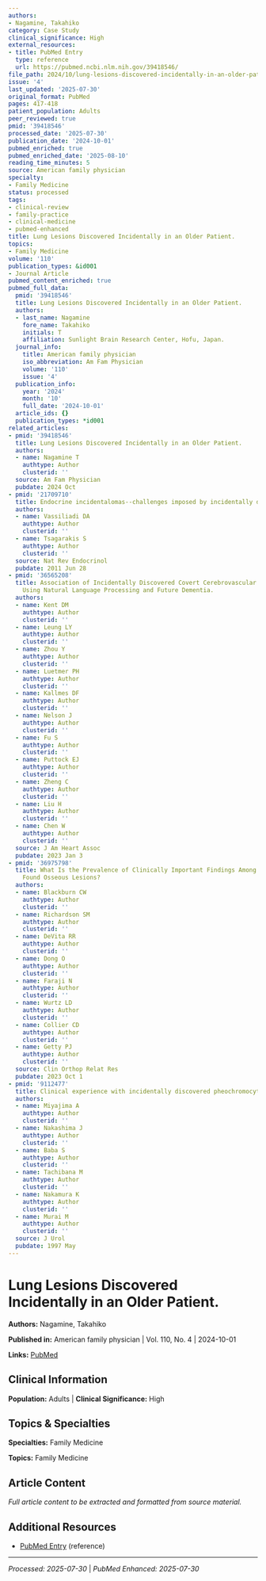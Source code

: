 ```yaml
---
authors:
- Nagamine, Takahiko
category: Case Study
clinical_significance: High
external_resources:
- title: PubMed Entry
  type: reference
  url: https://pubmed.ncbi.nlm.nih.gov/39418546/
file_path: 2024/10/lung-lesions-discovered-incidentally-in-an-older-patient.md
issue: '4'
last_updated: '2025-07-30'
original_format: PubMed
pages: 417-418
patient_population: Adults
peer_reviewed: true
pmid: '39418546'
processed_date: '2025-07-30'
publication_date: '2024-10-01'
pubmed_enriched: true
pubmed_enriched_date: '2025-08-10'
reading_time_minutes: 5
source: American family physician
specialty:
- Family Medicine
status: processed
tags:
- clinical-review
- family-practice
- clinical-medicine
- pubmed-enhanced
title: Lung Lesions Discovered Incidentally in an Older Patient.
topics:
- Family Medicine
volume: '110'
publication_types: &id001
- Journal Article
pubmed_content_enriched: true
pubmed_full_data:
  pmid: '39418546'
  title: Lung Lesions Discovered Incidentally in an Older Patient.
  authors:
  - last_name: Nagamine
    fore_name: Takahiko
    initials: T
    affiliation: Sunlight Brain Research Center, Hofu, Japan.
  journal_info:
    title: American family physician
    iso_abbreviation: Am Fam Physician
    volume: '110'
    issue: '4'
  publication_info:
    year: '2024'
    month: '10'
    full_date: '2024-10-01'
  article_ids: {}
  publication_types: *id001
related_articles:
- pmid: '39418546'
  title: Lung Lesions Discovered Incidentally in an Older Patient.
  authors:
  - name: Nagamine T
    authtype: Author
    clusterid: ''
  source: Am Fam Physician
  pubdate: 2024 Oct
- pmid: '21709710'
  title: Endocrine incidentalomas--challenges imposed by incidentally discovered lesions.
  authors:
  - name: Vassiliadi DA
    authtype: Author
    clusterid: ''
  - name: Tsagarakis S
    authtype: Author
    clusterid: ''
  source: Nat Rev Endocrinol
  pubdate: 2011 Jun 28
- pmid: '36565208'
  title: Association of Incidentally Discovered Covert Cerebrovascular Disease Identified
    Using Natural Language Processing and Future Dementia.
  authors:
  - name: Kent DM
    authtype: Author
    clusterid: ''
  - name: Leung LY
    authtype: Author
    clusterid: ''
  - name: Zhou Y
    authtype: Author
    clusterid: ''
  - name: Luetmer PH
    authtype: Author
    clusterid: ''
  - name: Kallmes DF
    authtype: Author
    clusterid: ''
  - name: Nelson J
    authtype: Author
    clusterid: ''
  - name: Fu S
    authtype: Author
    clusterid: ''
  - name: Puttock EJ
    authtype: Author
    clusterid: ''
  - name: Zheng C
    authtype: Author
    clusterid: ''
  - name: Liu H
    authtype: Author
    clusterid: ''
  - name: Chen W
    authtype: Author
    clusterid: ''
  source: J Am Heart Assoc
  pubdate: 2023 Jan 3
- pmid: '36975798'
  title: What Is the Prevalence of Clinically Important Findings Among Incidentally
    Found Osseous Lesions?
  authors:
  - name: Blackburn CW
    authtype: Author
    clusterid: ''
  - name: Richardson SM
    authtype: Author
    clusterid: ''
  - name: DeVita RR
    authtype: Author
    clusterid: ''
  - name: Dong O
    authtype: Author
    clusterid: ''
  - name: Faraji N
    authtype: Author
    clusterid: ''
  - name: Wurtz LD
    authtype: Author
    clusterid: ''
  - name: Collier CD
    authtype: Author
    clusterid: ''
  - name: Getty PJ
    authtype: Author
    clusterid: ''
  source: Clin Orthop Relat Res
  pubdate: 2023 Oct 1
- pmid: '9112477'
  title: Clinical experience with incidentally discovered pheochromocytoma.
  authors:
  - name: Miyajima A
    authtype: Author
    clusterid: ''
  - name: Nakashima J
    authtype: Author
    clusterid: ''
  - name: Baba S
    authtype: Author
    clusterid: ''
  - name: Tachibana M
    authtype: Author
    clusterid: ''
  - name: Nakamura K
    authtype: Author
    clusterid: ''
  - name: Murai M
    authtype: Author
    clusterid: ''
  source: J Urol
  pubdate: 1997 May
---
```


# Lung Lesions Discovered Incidentally in an Older Patient.

**Authors:** Nagamine, Takahiko

**Published in:** American family physician | Vol. 110, No. 4 | 2024-10-01

**Links:** [PubMed](https://pubmed.ncbi.nlm.nih.gov/39418546/)

## Clinical Information

**Population:** Adults | **Clinical Significance:** High

## Topics & Specialties

**Specialties:** Family Medicine

**Topics:** Family Medicine

## Article Content

*Full article content to be extracted and formatted from source material.*

## Additional Resources

- [PubMed Entry](https://pubmed.ncbi.nlm.nih.gov/39418546/) (reference)

---

*Processed: 2025-07-30* | *PubMed Enhanced: 2025-07-30*
